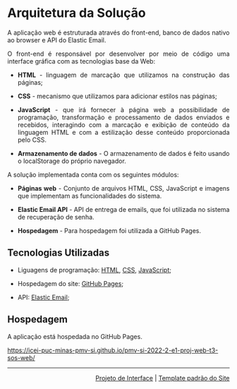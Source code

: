 
<div align="justify">

# Arquitetura da Solução

A aplicação web é estruturada através do front-end, banco de dados nativo ao browser e API do Elastic Email.

O front-end é responsável por desenvolver por meio de código uma interface gráfica com as tecnologias base da Web:

- **HTML** - linguagem de marcação que utilizamos na construção das páginas;

- **CSS** - mecanismo que utilizamos para adicionar estilos nas páginas;

- **JavaScript** - que irá fornecer à página web a possibilidade de programação, transformação e processamento de dados enviados e recebidos, interagindo com a marcação e exibição de conteúdo da linguagem HTML e com a estilização desse conteúdo proporcionada pelo CSS.

- **Armazenamento de dados** - O armazenamento de dados é feito usando o localStorage do próprio navegador.

A solução implementada conta com os seguintes módulos:

- **Páginas web** - Conjunto de arquivos HTML, CSS, JavaScript e imagens que implementam as funcionalidades do sistema.

- **Elastic Email API** - API de entrega de emails, que foi utilizada no sistema de recuperação de senha.

- **Hospedagem** - Para hospedagem foi utilizada a GitHub Pages.

## Tecnologias Utilizadas

- Liguagens de programação: [HTML](https://devdocs.io/html/), [CSS](https://developer.mozilla.org/pt-BR/docs/Web/CSS), [JavaScript](https://developer.mozilla.org/pt-BR/docs/Web/JavaScript);
- Hospedagem do site: [GitHub Pages](https://pages.github.com/);

- API: [Elastic Email](https://app.elasticemail.com/);

## Hospedagem

A aplicação está hospedada no GitHub Pages.

https://icei-puc-minas-pmv-si.github.io/pmv-si-2022-2-e1-proj-web-t3-sos-web/


<hr>

<p align="right"><a href="interface.md">Projeto de Interface</a> | <a href="template.md">Template padrão do Site</a></p>



